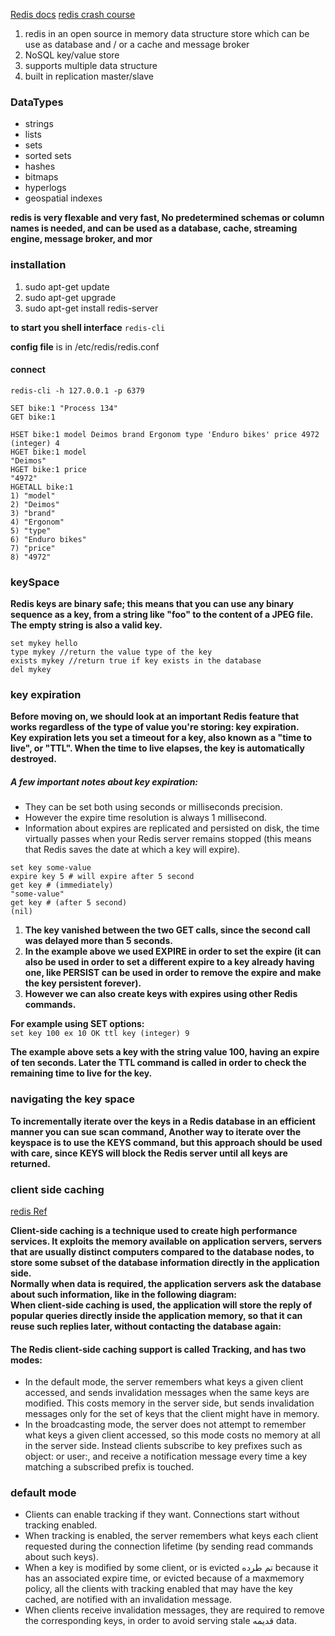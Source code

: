 [Redis docs](https://redis.io/docs/latest/develop/get-started/)
[redis crash course](https://www.youtube.com/watch?v=Hbt56gFj998)

1. redis in an open source in memory data structure store which can be use as database and / or a cache and message broker
2. NoSQL key/value store
3. supports multiple data structure
4. built in replication master/slave

### DataTypes
- strings
- lists
- sets
- sorted sets
- hashes
- bitmaps
- hyperlogs
- geospatial indexes

**redis is very flexable and very fast, No predetermined schemas or column names is needed, and can be used as a database, cache, streaming engine, message broker, and mor**

### installation
1. sudo apt-get update
2. sudo apt-get upgrade
3. sudo apt-get install redis-server

**to start you shell interface**
`redis-cli`

**config file** is in /etc/redis/redis.conf

#### connect
`redis-cli -h 127.0.0.1 -p 6379`
```
SET bike:1 "Process 134"
GET bike:1
```
```
HSET bike:1 model Deimos brand Ergonom type 'Enduro bikes' price 4972
(integer) 4
HGET bike:1 model
"Deimos"
HGET bike:1 price
"4972"
HGETALL bike:1
1) "model"
2) "Deimos"
3) "brand"
4) "Ergonom"
5) "type"
6) "Enduro bikes"
7) "price"
8) "4972"
```

### keySpace
**Redis keys are binary safe; this means that you can use any binary sequence as a key, from a string like "foo" to the content of a JPEG file. The empty string is also a valid key.**

```
set mykey hello
type mykey //return the value type of the key
exists mykey //return true if key exists in the database
del mykey
```

### key expiration
**Before moving on, we should look at an important Redis feature that works regardless of the type of value you're storing: key expiration.**\
**Key expiration lets you set a timeout for a key, also known as a "time to live", or "TTL". When the time to live elapses, the key is automatically destroyed.**
##### A few important notes about key expiration:
- They can be set both using seconds or milliseconds precision.
- However the expire time resolution is always 1 millisecond.
- Information about expires are replicated and persisted on disk, the time virtually passes when your Redis server remains stopped (this means that Redis saves the date at which a key will expire).

```
set key some-value
expire key 5 # will expire after 5 second
get key # (immediately)
"some-value"
get key # (after 5 second)
(nil)
```

1. **The key vanished between the two GET calls, since the second call was delayed more than 5 seconds.**
2. **In the example above we used EXPIRE in order to set the expire (it can also be used in order to set a different expire to a key already having one, like PERSIST can be used in order to remove the expire and make the key persistent forever).**
3. **However we can also create keys with expires using other Redis commands.**

**For example using SET options:**\
`
set key 100 ex 10
OK
ttl key
(integer) 9
`

**The example above sets a key with the string value 100, having an expire of ten seconds. Later the TTL command is called in order to check the remaining time to live for the key.**

### navigating the key space
**To incrementally iterate over the keys in a Redis database in an efficient manner you can sue scan command, Another way to iterate over the keyspace is to use the KEYS command, but this approach should be used with care, since KEYS will block the Redis server until all keys are returned.**

### client side caching
[redis Ref](https://redis.io/docs/latest/develop/use/client-side-caching/)

**Client-side caching is a technique used to create high performance services. It exploits the memory available on application servers, servers that are usually distinct computers compared to the database nodes, to store some subset of the database information directly in the application side.**\
**Normally when data is required, the application servers ask the database about such information, like in the following diagram:**\
**When client-side caching is used, the application will store the reply of popular queries directly inside the application memory, so that it can reuse such replies later, without contacting the database again:**

#### The Redis client-side caching support is called Tracking, and has two modes:
- In the default mode, the server remembers what keys a given client accessed, and sends invalidation messages when the same keys are modified. This costs memory in the server side, but sends invalidation messages only for the set of keys that the client might have in memory.
- In the broadcasting mode, the server does not attempt to remember what keys a given client accessed, so this mode costs no memory at all in the server side. Instead clients subscribe to key prefixes such as object: or user:, and receive a notification message every time a key matching a subscribed prefix is touched.

### default mode
- Clients can enable tracking if they want. Connections start without tracking enabled.
- When tracking is enabled, the server remembers what keys each client requested during the connection lifetime (by sending read commands about such keys).
- When a key is modified by some client, or is evicted تم طرده because it has an associated expire time, or evicted because of a maxmemory policy, all the clients with tracking enabled that may have the key cached, are notified with an invalidation message.
- When clients receive invalidation messages, they are required to remove the corresponding keys, in order to avoid serving stale قديمه data.



